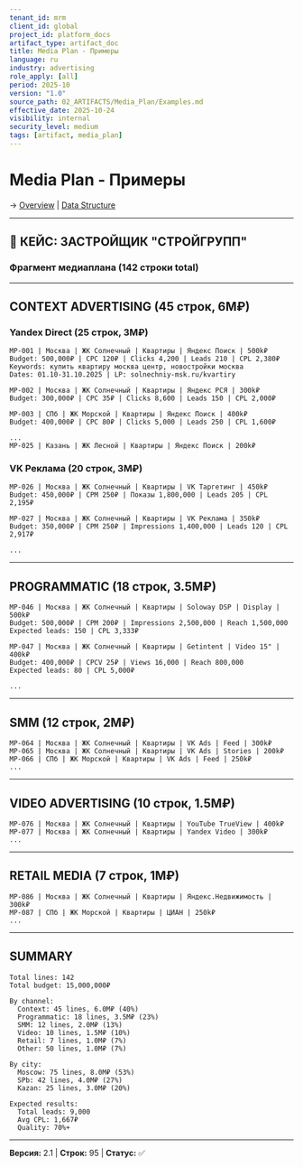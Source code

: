 ```yaml
---
tenant_id: mrm
client_id: global
project_id: platform_docs
artifact_type: artifact_doc
title: Media Plan - Примеры
language: ru
industry: advertising
role_apply: [all]
period: 2025-10
version: "1.0"
source_path: 02_ARTIFACTS/Media_Plan/Examples.md
effective_date: 2025-10-24
visibility: internal
security_level: medium
tags: [artifact, media_plan]
---
```


# Media Plan - Примеры

→ [Overview](./Overview.md) | [Data Structure](./Data_Structure.md)

---

## 🎯 КЕЙС: ЗАСТРОЙЩИК "СТРОЙГРУПП"

### Фрагмент медиаплана (142 строки total)

---

## CONTEXT ADVERTISING (45 строк, 6M₽)

### Yandex Direct (25 строк, 3M₽)

```
MP-001 | Москва | ЖК Солнечный | Квартиры | Яндекс Поиск | 500k₽
Budget: 500,000₽ | CPC 120₽ | Clicks 4,200 | Leads 210 | CPL 2,380₽
Keywords: купить квартиру москва центр, новостройки москва
Dates: 01.10-31.10.2025 | LP: solnechniy-msk.ru/kvartiry

MP-002 | Москва | ЖК Солнечный | Квартиры | Яндекс РСЯ | 300k₽
Budget: 300,000₽ | CPC 35₽ | Clicks 8,600 | Leads 150 | CPL 2,000₽

MP-003 | СПб | ЖК Морской | Квартиры | Яндекс Поиск | 400k₽
Budget: 400,000₽ | CPC 80₽ | Clicks 5,000 | Leads 250 | CPL 1,600₽

...
MP-025 | Казань | ЖК Лесной | Квартиры | Яндекс Поиск | 200k₽
```

### VK Реклама (20 строк, 3M₽)

```
MP-026 | Москва | ЖК Солнечный | Квартиры | VK Таргетинг | 450k₽
Budget: 450,000₽ | CPM 250₽ | Показы 1,800,000 | Leads 205 | CPL 2,195₽

MP-027 | Москва | ЖК Солнечный | Квартиры | VK Реклама | 350k₽
Budget: 350,000₽ | CPM 250₽ | Impressions 1,400,000 | Leads 120 | CPL 2,917₽

...
```

---

## PROGRAMMATIC (18 строк, 3.5M₽)

```
MP-046 | Москва | ЖК Солнечный | Квартиры | Soloway DSP | Display | 500k₽
Budget: 500,000₽ | CPM 200₽ | Impressions 2,500,000 | Reach 1,500,000
Expected leads: 150 | CPL 3,333₽

MP-047 | Москва | ЖК Солнечный | Квартиры | Getintent | Video 15" | 400k₽
Budget: 400,000₽ | CPCV 25₽ | Views 16,000 | Reach 800,000
Expected leads: 80 | CPL 5,000₽

...
```

---

## SMM (12 строк, 2M₽)

```
MP-064 | Москва | ЖК Солнечный | Квартиры | VK Ads | Feed | 300k₽
MP-065 | Москва | ЖК Солнечный | Квартиры | VK Ads | Stories | 200k₽
MP-066 | СПб | ЖК Морской | Квартиры | VK Ads | Feed | 250k₽
...
```

---

## VIDEO ADVERTISING (10 строк, 1.5M₽)

```
MP-076 | Москва | ЖК Солнечный | Квартиры | YouTube TrueView | 400k₽
MP-077 | Москва | ЖК Солнечный | Квартиры | Yandex Video | 300k₽
...
```

---

## RETAIL MEDIA (7 строк, 1M₽)

```
MP-086 | Москва | ЖК Солнечный | Квартиры | Яндекс.Недвижимость | 300k₽
MP-087 | СПб | ЖК Морской | Квартиры | ЦИАН | 250k₽
...
```

---

## SUMMARY

```
Total lines: 142
Total budget: 15,000,000₽

By channel:
  Context: 45 lines, 6.0M₽ (40%)
  Programmatic: 18 lines, 3.5M₽ (23%)
  SMM: 12 lines, 2.0M₽ (13%)
  Video: 10 lines, 1.5M₽ (10%)
  Retail: 7 lines, 1.0M₽ (7%)
  Other: 50 lines, 1.0M₽ (7%)

By city:
  Moscow: 75 lines, 8.0M₽ (53%)
  SPb: 42 lines, 4.0M₽ (27%)
  Kazan: 25 lines, 3.0M₽ (20%)

Expected results:
  Total leads: 9,000
  Avg CPL: 1,667₽
  Quality: 70%+
```

---

**Версия:** 2.1 | **Строк:** 95 | **Статус:** ✅



